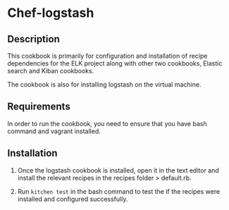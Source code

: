 # Chef-logstash

## Description

This cookbook is primarily for configuration and installation of recipe dependencies for the ELK project along with
other two cookbooks, Elastic search and Kiban cookbooks.

The cookbook is also for installing logstash on the virtual machine.

## Requirements

In order to run the cookbook, you need to ensure that you have bash command and vagrant installed.

## Installation

1. Once the logstash cookbook is installed, open it in the text editor and install the relevant recipes in the recipes folder > default.rb.

2. Run `kitchen test` in the bash command to test the if the recipes were installed and configured successfully.
